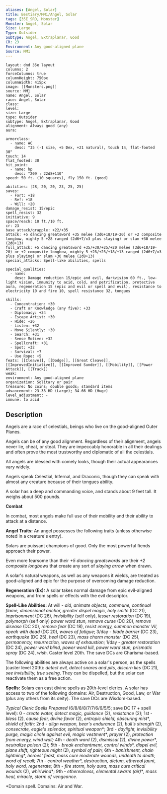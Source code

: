 ```yaml
---
aliases: [Angel, Solar]
title: Bestiary/MM1/Angel, Solar
tags: [35E_SRD, Monster]
Monster: Angel, Solar
Size: Large
Type: Outsider
Subtype: Angel, Extraplanar, Good
CR: 23
Environnent: Any good-aligned plane
Source: MM1
---
```


```statblock
layout: dnd 35e layout
columns: 2
forceColumns: true
columnHeight: 750px
columnWidth: 415px
image: [[Monsters.png]]
source: MM1
name: Angel, Solar
race: Angel, Solar
class: 
level: 
size: Large
type: Outsider
subtype: Angel, Extraplanar, Good
alignment: Always good (any)
aura: 

armorclass:
  - name: AC
    desc: "35 (-1 size, +5 Dex, +21 natural), touch 14, flat-footed 30"
touch: 14
flat_footed: 30
hit_point:
  - name: hp
    desc: "209 ; 22d8+110"
speed: 50 ft. (10 squares), fly 150 ft. (good)

abilities: [28, 20, 20, 23, 25, 25]
saves:
  - Fort: +18
  - Ref: +18
  - Will: +20
damage_resist: 15/epic
spell_resist: 32
initiative: 9
space/reach: 10 ft./10 ft.
cr: 23
base_attack/grapple: +22/+35
attack: +5 dancing greatsword +35 melee (3d6+18/19-20) or +2 composite longbow, mighty 5 +28 ranged (2d6+7/x3 plus slaying) or slam +30 melee (2d8+13)
full_attack: +5 dancing greatsword +35/+30/+25/+20 melee (3d6+18/19-20) or +2 composite longbow, mighty 5 +28/+23/+18/+13 ranged (2d6+7/x3 plus slaying) or slam +30 melee (2d8+13)
special_attacks: Spell-like abilities, spells

special_qualities:
  - name: 
    desc: Damage reduction 15/epic and evil, darkvision 60 ft., low-light vision, immunity to acid, cold, and petrification, protective aura, regeneration 15 (epic and evil or spell and evil), resistance to electricity 10 and fire 10, spell resistance 32, tongues

skills:
  - Concentration: +30
  - Craft or Knowledge (any five): +33
  - Diplomacy: +34
  - Escape Artist: +30
  - Hide: +26
  - Listen: +32
  - Move Silently: +30
  - Search: +31
  - Sense Motive: +32
  - Spellcraft: +31
  - Spot: +32
  - Survival: +7
  - Use Rope: +5
feats: [[Cleave]], [[Dodge]], [[Great Cleave]], [[ImprovedInitiative]], [[Improved Sunder]], [[Mobility]], [[Power Attack]], [[Track]]
weak: 
environment: Any good-aligned plane
organization: Solitary or pair
treasure: No coins; double goods; standard items
advancement: 23-33 HD (Large); 34-66 HD (Huge)
level_adjustment: -
immune: to acid
```

## Description

<p>Angels are a race of celestials, beings who live on the good-aligned Outer Planes.</p>
<p>Angels can be of any good alignment. Regardless of their alignment, angels never lie, cheat, or steal. They are impeccably honorable in all their dealings and often prove the most trustworthy and diplomatic of all the celestials.</p>
<p>All angels are blessed with comely looks, though their actual appearances vary widely.</p>
<p>Angels speak Celestial, Infernal, and Draconic, though they can speak with almost any creature because of their tongues ability.</p>
<p>A solar has a deep and commanding voice, and stands about 9 feet tall. It weighs about 500 pounds.</p>
<p>
            <b>Combat</b>
          </p>
<p>In combat, most angels make full use of their mobility and their ability to attack at a distance.</p>
<p>
            <b>Angel Traits:</b> An angel possesses the following traits (unless otherwise noted in a creature's entry).</p>
<p>Solars are puissant champions of good. Only the most powerful fiends approach their power.</p>
<p>Even more fearsome than their <i>+5 dancing greatswords</i> are their <i>+2 composite longbows</i> that create any sort of <i>slaying arrow</i> when drawn.</p>
<p>A solar's natural weapons, as well as any weapons it wields, are treated as good-aligned and epic for the purpose of overcoming damage reduction.</p>
<p>
            <b>Regeneration (Ex):</b> A solar takes normal damage from epic evil-aligned weapons, and from spells or effects with the evil descriptor.</p>
<p>
            <b>Spell-Like Abilities:</b> At will - <i>aid, animate objects, commune, continual flame, dimensional anchor, greater dispel magic, holy smite</i> (DC 21), <i>imprisonment</i> (DC 26), <i>invisibility</i> (self only), <i>lesser restoration</i> (DC 19), <i>polymorph</i> (self only) <i>power word stun, remove curse</i> (DC 20), <i>remove disease</i> (DC 20), <i>remove fear</i> (DC 18), <i>resist energy, summon monster VII, speak with dead</i> (DC 20)<i>, waves of fatigue</i>; 3/day - <i>blade barrier</i> (DC 23), <i>earthquake</i> (DC 25), <i>heal</i> (DC 23),  <i>mass charm monster</i> (DC 25), <i>permanency, resurrection, waves of exhaustion</i>; 1/day - <i>greater restoration</i> (DC 24), <i>power word blind</i>, <i>power word kill</i>, <i>power word stun, prismatic spray</i> (DC 24), <i>wish</i>. Caster level 20th. The save DCs are Charisma-based.</p>
<p>The following abilities are always active on a solar's person, as the spells (caster level 20th): <i>detect evil, detect snares and pits, discern lies</i> (DC 21), <i>see invisibility,  true seeing</i>. They can be dispelled, but the solar can reactivate them as a free action.</p>
<p>
            <b>Spells:</b> Solars can cast divine spells as 20th-level clerics. A solar has access to two of the following domains: Air, Destruction, Good, Law, or War (plus any others from its deity). The save DCs are Wisdom-based.</p>
<p>
            <i>Typical Cleric Spells Prepared</i> (6/8/8/8/7/7/6/6/5/5; save DC 17 + spell level): 0 - <i>create water, detect magic, guidance</i> (2), <i>resistance</i> (2); 1st - <i>bless</i> (2), <i>cause fear, divine favor</i> (2), <i>entropic shield, obscuring mist</i>*, <i>shield of faith;</i> 2nd - <i>align weapon, bear's endurance</i> (2), <i>bull's strength</i> (2), <i>consecrate, eagle's splendor, spiritual weapon</i>*; 3rd - <i>daylight, invisibility purge, magic circle against evil, magic vestment</i>*, <i>prayer</i> (2), <i>protection from energy, wind wall;</i> 4th - <i>death ward</i> (2), <i>dismissal</i> (2), <i>divine power</i>*, <i>neutralize poison</i> (2); 5th - <i>break enchantment, control winds</i>*, <i>dispel evil,  plane shift, righteous might</i> (2), <i>symbol of pain;</i> 6th - <i>banishment, chain lightning</i>*, <i>heroes' feast, mass cure moderate wounds, undeath to death, word of recall;</i> 7th - <i>control weather</i>*, <i>destruction, dictum, ethereal jaunt, holy word, regenerate;</i> 8th - <i>fire storm, holy aura, mass cure critical wounds</i> (2), <i>whirlwind</i>*; 9th -  <i>etherealness, elemental swarm (air)</i>*<i>, mass heal, miracle, storm of vengeance</i>.</p>
<p>*Domain spell. Domains: Air and War.</p>